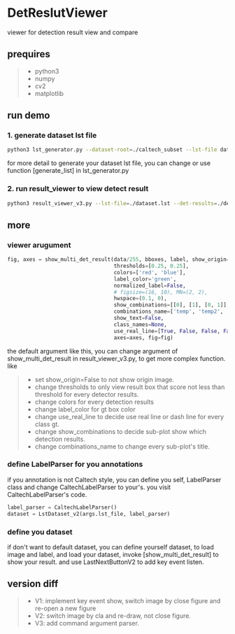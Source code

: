 # DetReslutViewer
viewer for detection result view and compare

## prequires
> * python3
> * numpy
> * cv2
> * matplotlib

## run demo
### 1. generate dataset lst file
```sh
python3 lst_generator.py --dataset-root=./caltech_subset --lst-file dataset.lst
```
for more detail to generate your dataset lst file, you can change or use function [generate_list] in lst_generator.py

### 2. run result_viewer to view detect result
```sh
python3 result_viewer_v3.py --lst-file=./dataset.lst --det-results=./detection_results
```

## more
### viewer arugument
```python
fig, axes = show_multi_det_result(data/255, bboxes, label, show_origin=True,
                                  thresholds=[0.25, 0.25],
                                  colors=['red', 'blue'],
                                  label_color='green',
                                  normalized_label=False,
                                  # figsize=(16, 10), MN=(2, 2),
                                  hwspace=(0.1, 0),
                                  show_combinations=[[0], [1], [0, 1]],
                                  combinations_name=['temp', 'temp2', 'temp1+temp2'],
                                  show_text=False,
                                  class_names=None,
                                  use_real_line=[True, False, False, False],
                                  axes=axes, fig=fig)
```
the default argument like this, you can change argument of show_multi_det_result in result_viewer_v3.py, to get more complex function.
like 
> * set show_origin=False to not show origin image.
> * change thresholds to only view result box that score not less than threshold for every detector results.
> * change colors for every detection results
> * change label_color for gt box color
> * change use_real_line to decide use real line or dash line for every class gt.
> * change show_combinations to decide sub-plot show which detection results.
> * change combinations_name to change every sub-plot's title.

### define LabelParser for you annotations
if you annotation is not Caltech style, you can define you self, LabelParser class and change 
CaltechLabelParser to your's. you visit CaltechLabelParser's code.
```py
label_parser = CaltechLabelParser()
dataset = LstDataset_v2(args.lst_file, label_parser)
```

### define you dataset
if don't want to default dataset, you can define yourself dataset, to load image and label, and load your dataset,
invoke [show_multi_det_result] to show your result. and use LastNextButtonV2 to add key event listen.

## version diff
> * V1: implement key event show, switch image by close figure and re-open a new figure
> * V2: switch image by cla and re-draw, not close figure.
> * V3: add command argument parser.